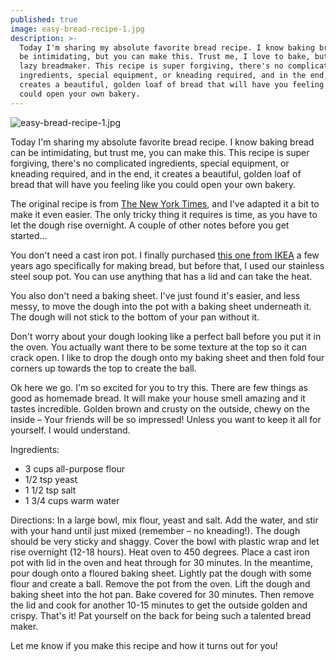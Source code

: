 ```yaml
---
published: true
image: easy-bread-recipe-1.jpg
description: >-
  Today I'm sharing my absolute favorite bread recipe. I know baking bread can
  be intimidating, but you can make this. Trust me, I love to bake, but I'm a
  lazy breadmaker. This recipe is super forgiving, there's no complicated
  ingredients, special equipment, or kneading required, and in the end, it
  creates a beautiful, golden loaf of bread that will have you feeling like you
  could open your own bakery.
---
```

![easy-bread-recipe-1.jpg]({{site.baseurl}}/img/easy-bread-recipe-1.jpg)

Today I'm sharing my absolute favorite bread recipe. I know baking bread can be intimidating, but trust me, you can make this. This recipe is super forgiving, there's no complicated ingredients, special equipment, or kneading required, and in the end, it creates a beautiful, golden loaf of bread that will have you feeling like you could open your own bakery. 

The original recipe is from [The New York Times](https://cooking.nytimes.com/recipes/11376-no-knead-bread), and I've adapted it a bit to make it even easier. The only tricky thing it requires is time, as you have to let the dough rise overnight. A couple of other notes before you get started... 

You don't need a cast iron pot. I finally purchased [this one from IKEA](https://www.ikea.com/us/en/catalog/products/90232840/) a few years ago specifically for making bread, but before that, I used our stainless steel soup pot. You can use anything that has a lid and can take the heat. 

You also don't need a baking sheet. I've just found it's easier, and less messy, to move the dough into the pot with a baking sheet underneath it. The dough will not stick to the bottom of your pan without it.

Don't worry about your dough looking like a perfect ball before you put it in the oven. You actually want there to be some texture at the top so it can crack open. I like to drop the dough onto my baking sheet and then fold four corners up towards the top to create the ball. 

Ok here we go. I'm so excited for you to try this. There are few things as good as homemade bread. It will make your house smell amazing and it tastes incredible. Golden brown and crusty on the outside, chewy on the inside – Your friends will be so impressed! Unless you want to keep it all for yourself. I would understand. 

Ingredients: 
- 3 cups all-purpose flour
- 1/2 tsp yeast
- 1 1/2 tsp salt
- 1 3/4 cups warm water

Directions:
In a large bowl, mix flour, yeast and salt. Add the water, and stir with your hand until just mixed (remember – no kneading!). The dough should be very sticky and shaggy. Cover the bowl with plastic wrap and let rise overnight (12-18 hours). Heat oven to 450 degrees. Place a cast iron pot with lid in the oven and heat through for 30 minutes. In the meantime, pour dough onto a floured baking sheet. Lightly pat the dough with some flour and create a ball. Remove the pot from the oven. Lift the dough and baking sheet into the hot pan. Bake covered for 30 minutes. Then remove the lid and cook for another 10-15 minutes to get the outside golden and crispy. That's it! Pat yourself on the back for being such a talented bread maker.

Let me know if you make this recipe and how it turns out for you!
